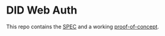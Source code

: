 # DID Web Auth

This repo contains the [SPEC](./SPEC.md) and a working [proof-of-concept](./proof-of-concept).

